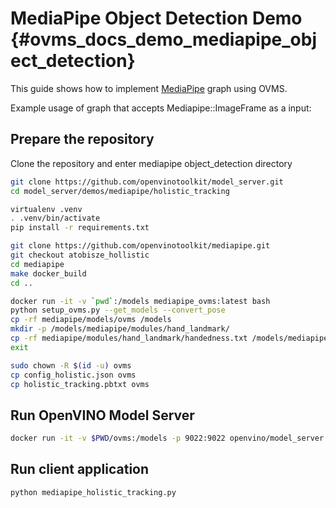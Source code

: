 # MediaPipe Object Detection Demo {#ovms_docs_demo_mediapipe_object_detection}

This guide shows how to implement [MediaPipe](../../../docs/mediapipe.md) graph using OVMS.

Example usage of graph that accepts Mediapipe::ImageFrame as a input:

## Prepare the repository

Clone the repository and enter mediapipe object_detection directory
```bash
git clone https://github.com/openvinotoolkit/model_server.git
cd model_server/demos/mediapipe/holistic_tracking

virtualenv .venv
. .venv/bin/activate
pip install -r requirements.txt

git clone https://github.com/openvinotoolkit/mediapipe.git
git checkout atobisze_hollistic
cd mediapipe
make docker_build
cd ..

docker run -it -v `pwd`:/models mediapipe_ovms:latest bash
python setup_ovms.py --get_models --convert_pose
cp -rf mediapipe/models/ovms /models
mkdir -p /models/mediapipe/modules/hand_landmark/
cp -rf mediapipe/modules/hand_landmark/handedness.txt /models/mediapipe/modules/hand_landmark/
exit

sudo chown -R $(id -u) ovms
cp config_holistic.json ovms
cp holistic_tracking.pbtxt ovms
```

## Run OpenVINO Model Server
```bash
docker run -it -v $PWD/ovms:/models -p 9022:9022 openvino/model_server:latest --config_path /models/config_holistic.json --port 9022
```

## Run client application
```bash
python mediapipe_holistic_tracking.py
```